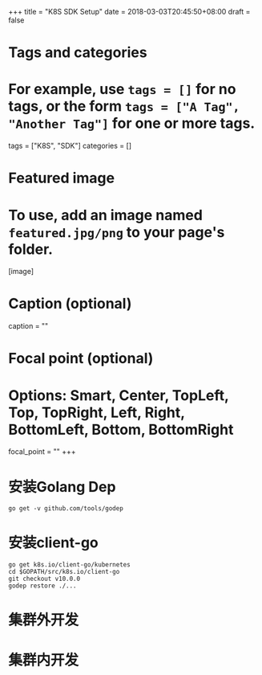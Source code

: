 +++
title = "K8S SDK Setup"
date = 2018-03-03T20:45:50+08:00
draft = false

# Tags and categories
# For example, use `tags = []` for no tags, or the form `tags = ["A Tag", "Another Tag"]` for one or more tags.
tags = ["K8S", "SDK"]
categories = []

# Featured image
# To use, add an image named `featured.jpg/png` to your page's folder. 
[image]
  # Caption (optional)
  caption = ""

  # Focal point (optional)
  # Options: Smart, Center, TopLeft, Top, TopRight, Left, Right, BottomLeft, Bottom, BottomRight
  focal_point = ""
+++


# 安装Golang Dep

```
go get -v github.com/tools/godep
```

# 安装client-go

```
go get k8s.io/client-go/kubernetes
cd $GOPATH/src/k8s.io/client-go
git checkout v10.0.0
godep restore ./...
```

# 集群外开发

# 集群内开发